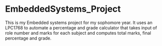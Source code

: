 # EmbeddedSystems_Project
This is my Embedded systems project for my sophomore year. It uses an LPC1768 to automate a percentage and grade calculator that takes input of role number and marks for each subject and computes total marks, final percentage and grade.
